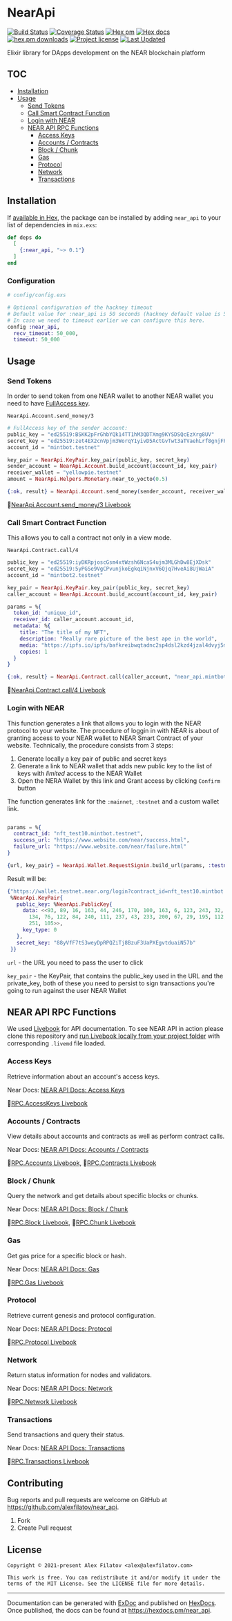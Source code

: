 # NearApi 
[![Build Status](https://github.com/alexfilatov/near_api/workflows/CI/badge.svg?branch=main)](https://github.com/alexfilatov/near_api/actions?query=workflow%3ACI)
[![Coverage Status](https://coveralls.io/repos/github/alexfilatov/near_api/badge.svg?branch=main)](https://coveralls.io/github/alexfilatov/near_api?branch=main)
[![Hex pm](https://img.shields.io/hexpm/v/near_api.svg?style=flat)](https://hex.pm/packages/near_api)
[![Hex docs](http://img.shields.io/badge/hex.pm-docs-green.svg)](https://hexdocs.pm/near_api)
[![hex.pm downloads](https://img.shields.io/hexpm/dt/near_api.svg?style=flat)](https://hex.pm/packages/near_api)
[![Project license](https://img.shields.io/badge/license-MIT-blue.svg)](https://opensource.org/licenses/MIT)
[![Last Updated](https://img.shields.io/github/last-commit/alexfilatov/near_api.svg)](https://github.com/alexfilatov/near_api/commits/master)

Elixir library for DApps development on the NEAR blockchain platform

## TOC

- [Installation](#installation)
- [Usage](#usage)
   - [Send Tokens](#send-tokens)
   - [Call Smart Contract Function](#call-smart-contract-function)
   - [Login with NEAR](#login-with-near)
   - [NEAR API RPC Functions](#near-api-rpc-functions)
     - [Access Keys](#access-keys)
     - [Accounts / Contracts](#accounts--contracts)
     - [Block / Chunk](#block--chunk)
     - [Gas](#gas)
     - [Protocol](#protocol)
     - [Network](#network)
     - [Transactions](#transactions)
    
## Installation

If [available in Hex](https://hex.pm/docs/publish), the package can be
installed by adding `near_api` to your list of dependencies in
`mix.exs`:

``` elixir
def deps do
  [
    {:near_api, "~> 0.1"}
  ]
end
```

### Configuration

```elixir
# config/config.exs

# Optional configuration of the hackney timeout
# Default value for :near_api is 50 seconds (hackney default value is 5 seconds)
# In case we need to timeout earlier we can configure this here.
config :near_api,
  recv_timeout: 50_000,  
  timeout: 50_000  
``` 

## Usage

### Send Tokens

In order to send token from one NEAR wallet to another NEAR wallet you need to have [FullAccess key](https://docs.near.org/docs/videos/accounts-keys#part-2---generating-and-adding-a-key-2fa-and-the-multisig-contract).

`NearApi.Account.send_money/3`

```elixir
# FullAccess key of the sender account:
public_key = "ed25519:BSKK2pFrGhbYQk14TT1hM3QDTXmg9KYSDSQcEzXrg8UV"
secret_key = "ed25519:zet4EX2cnVpjm3WorqY1yivD5ActGvTwt3aTVaehLrf8gnjFRBfFcta4DBxyLSRhj5RETvmWgJswvA7AaKiwb1P"
account_id = "mintbot.testnet"

key_pair = NearApi.KeyPair.key_pair(public_key, secret_key)
sender_account = NearApi.Account.build_account(account_id, key_pair)
receiver_wallet = "yellowpie.testnet"
amount = NearApi.Helpers.Monetary.near_to_yocto(0.5)

{:ok, result} = NearApi.Account.send_money(sender_account, receiver_wallet, amount)
```

📕[NearApi.Account.send_money/3 Livebook](https://github.com/alexfilatov/near_api/blob/main/notebooks/near_api/account.livemd)

### Call Smart Contract Function

This allows you to call a contract not only in a view mode.

`NearApi.Contract.call/4`

```elixir
public_key = "ed25519:iyDKRpjoscGsm4xtWzsh6NcaS4ujm3MLGhDw8EjXDsk"
secret_key = "ed25519:5yPGSe9VgCPvunjkoEgkqiNjnxV6Qjq7HveAi8UjWaiA"
account_id = "mintbot2.testnet"

key_pair = NearApi.KeyPair.key_pair(public_key, secret_key)
caller_account = NearApi.Account.build_account(account_id, key_pair)

params = %{
  token_id: "unique_id",
  receiver_id: caller_account.account_id,
  metadata: %{
    title: "The title of my NFT",
    description: "Really rare picture of the best ape in the world",
    media: "https://ipfs.io/ipfs/bafkreibwqtadnc2sp4dsl2kzd4jzal4dvyj5mlzs2ajsg6dmxlkuv5a65e",
    copies: 1
  }
}

{:ok, result} = NearApi.Contract.call(caller_account, "near_api.mintbot2.testnet", "nft_mint", params)

```

📕[NearApi.Contract.call/4 Livebook](https://github.com/alexfilatov/near_api/blob/main/notebooks/near_api/contract.livemd)


### Login with NEAR

This function generates a link that allows you to login with the NEAR protocol to your website.
The procedure of loggin in with NEAR is about of granting access to your NEAR wallet to NEAR Smart Contract of your website.
Technically, the procedure consists from 3 steps:
1. Generate locally a key pair of public and secret keys
2. Generate a link to NEAR wallet that adds new public key to the list of keys with _limited_ access to the NEAR Wallet
3. Open the NERA Wallet by this link and Grant access by clicking `Confirm` button

The function generates link for the `:mainnet`, `:testnet` and a custom wallet link.

```elixir

params = %{
  contract_id: "nft_test10.mintbot.testnet",
  success_url: "https://www.website.com/near/success.html",
  failure_url: "https://www.website.com/near/failure.html"
}

{url, key_pair} = NearApi.Wallet.RequestSignin.build_url(params, :testnet)

```
Result will be:
```elixir
{"https://wallet.testnet.near.org/login?contract_id=nft_test10.mintbot.testnet&failure_url=https%3A%2F%2Fwww.website.com%2Fnear%2Ffailure.html&public_key=7HPgkkjUj5FDXUF5aD1Xuc5tXcDVL1RA4TyufYuaei3S&success_url=https%3A%2F%2Fwww.website.com%2Fnear%2Fsuccess.html",
 %NearApi.KeyPair{
   public_key: %NearApi.PublicKey{
     data: <<93, 89, 16, 163, 44, 246, 170, 100, 163, 6, 123, 243, 32, 158, 119,
       134, 76, 122, 84, 240, 111, 237, 43, 233, 200, 67, 29, 195, 112, 118,
       251, 105>>,
     key_type: 0
   },
   secret_key: "88yVfF7tS3weyDpRPQZiTj8BzuF3UaPXEgvtduaiN57b"
 }}
```

`url` - the URL you need to pass the user to click

`key_pair` - the KeyPair, that contains the public_key used in the URL and the private_key, both of these you need to persist to sign transactions you're going to run against the user NEAR Wallet


## NEAR API RPC Functions

We used [Livebook](https://github.com/livebook-dev/livebook) for API documentation.
To see NEAR API in action please clone this repository and [run Livebook locally from your project folder](https://github.com/livebook-dev/livebook#escript) with corresponding `.livemd` file loaded. 

### Access Keys

Retrieve information about an account's access keys.

Near Docs: <a target="_blank" href="https://docs.near.org/docs/api/rpc/access-keys">NEAR API Docs: Access Keys</a>

📕[RPC.AccessKeys Livebook](https://github.com/alexfilatov/near_api/blob/main/notebooks/near_api/rpc/access_keys.livemd)

### Accounts / Contracts

View details about accounts and contracts as well as perform contract
calls.

Near Docs: <a target="_blank" href="https://docs.near.org/docs/api/rpc/contracts">NEAR API Docs: Accounts / Contracts</a>

📕[RPC.Accounts Livebook](https://github.com/alexfilatov/near_api/blob/main/notebooks/near_api/rpc/accounts.livemd),
📕[RPC.Contracts Livebook](https://github.com/alexfilatov/near_api/blob/main/notebooks/near_api/rpc/contracts.livemd)

### Block / Chunk 

Query the network and get details about specific blocks or chunks.

Near Docs: <a target="_blank" href="https://docs.near.org/docs/api/rpc/block-chunk">NEAR API Docs: Block / Chunk</a>

📕[RPC.Block Livebook](https://github.com/alexfilatov/near_api/blob/main/notebooks/near_api/rpc/block.livemd),
📕[RPC.Chunk Livebook](https://github.com/alexfilatov/near_api/blob/main/notebooks/near_api/rpc/chunk.livemd)

### Gas  

Get gas price for a specific block or hash.

Near Docs: <a target="_blank" href="https://docs.near.org/docs/api/rpc/gas">NEAR API Docs: Gas</a>

📕[RPC.Gas Livebook](https://github.com/alexfilatov/near_api/blob/main/notebooks/near_api/rpc/gas.livemd)

### Protocol

Retrieve current genesis and protocol configuration.

Near Docs: <a target="_blank" href="https://docs.near.org/docs/api/rpc/protocol">NEAR API Docs: Protocol</a>

📕[RPC.Protocol Livebook](https://github.com/alexfilatov/near_api/blob/main/notebooks/near_api/rpc/protocol.livemd)

### Network

Return status information for nodes and validators.

Near Docs: <a target="_blank" href="https://docs.near.org/docs/api/rpc/network">NEAR API Docs: Network</a>

📕[RPC.Network Livebook](https://github.com/alexfilatov/near_api/blob/main/notebooks/near_api/rpc/network.livemd)

### Transactions

Send transactions and query their status.

Near Docs: <a target="_blank" href="https://docs.near.org/docs/api/rpc/transactions">NEAR API Docs: Transactions</a>

📕[RPC.Transactions Livebook](https://github.com/alexfilatov/near_api/blob/main/notebooks/near_api/rpc/transactions.livemd)

## Contributing

Bug reports and pull requests are welcome on GitHub at https://github.com/alexfilatov/near_api.

1. Fork
2. Create Pull request

## License

    Copyright © 2021-present Alex Filatov <alex@alexfilatov.com>

    This work is free. You can redistribute it and/or modify it under the
    terms of the MIT License. See the LICENSE file for more details.

---

Documentation can be generated with [ExDoc](https://github.com/elixir-lang/ex_doc) and published on [HexDocs](https://hexdocs.pm). Once published, the docs can be found at <https://hexdocs.pm/near_api>.
